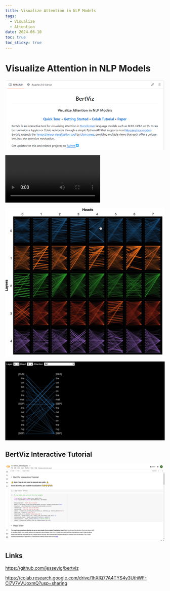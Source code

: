 ```yaml
---
title: Visualize Attention in NLP Models
tags:
  - Visualize
  - Attention
date: 2024-06-10
toc: true
toc_sticky: true
---
```


# Visualize Attention in NLP Models

![](../_asset/2024-06-10-Visualize%20Attention_image_1.png)


![](../_asset/2024-06-10-Visualize%20Attention_video_1.mp4)

![](../_asset/2024-06-10-Visualize%20Attention_image_2.gif)


![](../_asset/2024-06-10-Visualize%20Attention_image_3.gif)


##  BertViz Interactive Tutorial

![](../_asset/2024-06-10-Visualize%20Attention_image_4.png)
## Links



https://github.com/jessevig/bertviz

https://colab.research.google.com/drive/1hXIQ77A4TYS4y3UthWF-Ci7V7vVUoxmQ?usp=sharing